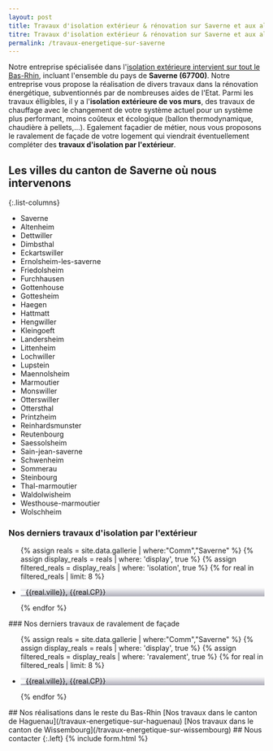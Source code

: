 ```yaml
---
layout: post
title: Travaux d'isolation extérieur & rénovation sur Saverne et aux alentours
titre: Travaux d'isolation extérieur & rénovation sur Saverne et aux alentours
permalink: /travaux-energetique-sur-saverne
---
```

Notre entreprise spécialisée dans l'[isolation extérieure intervient sur tout le Bas-Rhin](/isolation-extérieure/), incluant l'ensemble du pays de <strong>Saverne (67700)</strong>. 
Notre entreprise vous propose la réalisation de divers travaux dans la rénovation énergétique, subventionnés par de nombreuses aides de l'Etat.
Parmi les travaux élligibles, il y a l'<strong>isolation extérieure de vos murs</strong>, des travaux de chauffage avec le changement de votre système actuel pour un système plus performant, moins coûteux et écologique (ballon thermodynamique, chaudière à pellets,...). Egalement façadier de métier, nous vous proposons le ravalement de façade de votre logement qui viendrait éventuellement compléter des <strong>travaux d'isolation par l'extérieur</strong>.
## Les villes du canton de Saverne où nous intervenons

{:.list-columns}
- Saverne
- Altenheim
- Dettwiller
- Dimbsthal
- Eckartswiller
- Ernolsheim-les-saverne
- Friedolsheim
- Furchhausen
- Gottenhouse
- Gottesheim
- Haegen
- Hattmatt
- Hengwiller
- Kleingoeft
- Landersheim
- Littenheim
- Lochwiller
- Lupstein
- Maennolsheim
- Marmoutier
- Monswiller
- Otterswiller
- Ottersthal
- Printzheim
- Reinhardsmunster
- Reutenbourg
- Saessolsheim
- Sain-jean-saverne
- Schwenheim
- Sommerau
- Steinbourg
- Thal-marmoutier
- Waldolwisheim
- Westhouse-marmoutier
- Wolschheim



### Nos derniers travaux d'isolation par l'extérieur
  <ul class="grid four">
        {% assign reals = site.data.gallerie | where:"Comm","Saverne" %}
    {% assign display_reals = reals | where: 'display', true %}
    {% assign filtered_reals = display_reals | where: 'isolation', true %}
    {% for real in filtered_reals | limit: 8 %}
      <li class="item-grid realisation" onclick="closebox()" style="background-image: linear-gradient(0deg, rgba(2,0,36,0.3197872899159664) 0%, rgba(255,255,255,0) 100%),url(../assets/images/realisations/{{real.img}});" data-image="{{real.img}}" data-ville="{{real.ville}}" data-cp="{{real.CP}}">
        <img src="../assets/images/realisations/{{real.img}}" alt="travaux de rénovation de façade à {{real.ville}}" style="display: none;">
        <p><img src="../assets/images/icones/map-marker.png" width="10">{{real.ville}}, {{real.CP}}</p>
      </li>
    {% endfor %}
  </ul>
### Nos derniers travaux de ravalement de façade
  <ul class="grid four">
        {% assign reals = site.data.gallerie | where:"Comm","Saverne" %}
    {% assign display_reals = reals | where: 'display', true %}
    {% assign filtered_reals = display_reals | where: 'ravalement', true %}
    {% for real in filtered_reals | limit: 8 %}
      <li class="item-grid realisation" onclick="closebox()" style="background-image: linear-gradient(0deg, rgba(2,0,36,0.3197872899159664) 0%, rgba(255,255,255,0) 100%),url(../assets/images/realisations/{{real.img}});" data-image="{{real.img}}" data-ville="{{real.ville}}" data-cp="{{real.CP}}">
        <img src="../assets/images/realisations/{{real.img}}" alt="travaux de rénovation de façade à {{real.ville}}" style="display: none;">
        <p><img src="../assets/images/icones/map-marker.png" width="10">{{real.ville}}, {{real.CP}}</p>
      </li>
    {% endfor %}
  </ul>
## Nos réalisations dans le reste du Bas-Rhin
[Nos travaux dans le canton de Haguenau](/travaux-energetique-sur-haguenau)
[Nos travaux dans le canton de Wissembourg](/travaux-energetique-sur-wissembourg)
## Nous contacter
{:.left}
{% include form.html %}